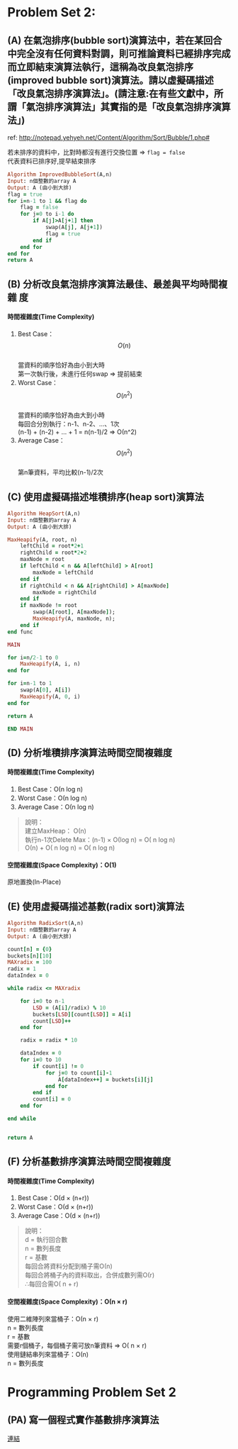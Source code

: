# Problem Set 2:

## (A) 在氣泡排序(bubble sort)演算法中，若在某回合中完全沒有任何資料對調，則可推論資料已經排序完成而立即結束演算法執行，這稱為改良氣泡排序(improved bubble sort)演算法。請以虛擬碼描述「改良氣泡排序演算法」。(請注意:在有些文獻中，所謂「氣泡排序演算法」其實指的是「改良氣泡排序演算法」)
ref: http://notepad.yehyeh.net/Content/Algorithm/Sort/Bubble/1.php#

若未排序的資料中，比對時都沒有進行交換位置 ⇒ `flag = false`  
代表資料已排序好,提早結束排序

```rb
Algorithm ImprovedBubbleSort(A,n)
Input: n個整數的array A
Output: A (由小到大排)
flag = true
for i=n-1 to 1 && flag do
    flag = false
    for j=0 to i-1 do
        if A[j]>A[j+1] then
            swap(A[j], A[j+1])
            flag = true
        end if
    end for
end for
return A
```

## (B) 分析改良氣泡排序演算法最佳、最差與平均時間複雜 度

#### 時間複雜度(Time Complexity)  
1. Best Case：$$Ο(n)$$  
當資料的順序恰好為由小到大時  
第一次執行後，未進行任何swap ⇒ 提前結束  
2. Worst Case：$$Ο(n^2)$$  
當資料的順序恰好為由大到小時  
每回合分別執行：n-1、n-2、...、1次  
(n-1) + (n-2) + ... + 1 = n(n-1)/2 ⇒ Ο(n^2)  
3. Average Case：$$Ο(n^2)$$  
第n筆資料，平均比較(n-1)/2次  


## (C) 使用虛擬碼描述堆積排序(heap sort)演算法

```rb
Algorithm HeapSort(A,n)
Input: n個整數的array A
Output: A (由小到大排)

MaxHeapify(A, root, n)
    leftChild = root*2+1
    rightChild = root*2+2
    maxNode = root
    if leftChild < n && A[leftChild] > A[root]
        maxNode = leftChild
    end if
    if rightChild < n && A[rightChild] > A[maxNode]
        maxNode = rightChild
    end if
    if maxNode != root
        swap(A[root], A[maxNode]);
        MaxHeapify(A, maxNode, n);
    end if
end func

MAIN

for i=n/2-1 to 0
    MaxHeapify(A, i, n)
end for

for i=n-1 to 1
    swap(A[0], A[i])
    MaxHeapify(A, 0, i)
end for

return A

END MAIN

```


## (D) 分析堆積排序演算法時間空間複雜度

#### 時間複雜度(Time Complexity)

1. Best Case：Ο(n log n)
2. Worst Case：Ο(n log n)
3. Average Case：Ο(n log n)

> 說明：  
建立MaxHeap： Ο(n)  
執行n-1次Delete Max：(n-1) × Ο(log n) = Ο( n log n)  
Ο(n) + Ο( n log n) = Ο( n log n)

#### 空間複雜度(Space Complexity)：Ο(1)
原地置換(In-Place)

## (E) 使用虛擬碼描述基數(radix sort)演算法

```rb
Algorithm RadixSort(A,n)
Input: n個整數的array A
Output: A (由小到大排)

count[n] = {0}
buckets[n][10]
MAXradix = 100
radix = 1
dataIndex = 0

while radix <= MAXradix

    for i=0 to n-1
        LSD = (A[i]/radix) % 10
        buckets[LSD][count[LSD]] = A[i]
        count[LSD]++
    end for

    radix = radix * 10

    dataIndex = 0
    for i=0 to 10
        if count[i] != 0
            for j=0 to count[i]-1
                A[dataIndex++] = buckets[i][j]
            end for
        end if
        count[i] = 0
    end for

end while


return A
```

## (F) 分析基數排序演算法時間空間複雜度

#### 時間複雜度(Time Complexity)

1. Best Case：Ο(d × (n+r))  
2. Worst Case：Ο(d × (n+r))  
3. Average Case：Ο(d × (n+r))  

> 說明：  
d = 執行回合數  
n = 數列長度  
r = 基數  
每回合將資料分配到桶子需Ο(n)  
每回合將桶子內的資料取出，合併成數列需Ο(r)  
∴每回合需Ο( n + r)

#### 空間複雜度(Space Complexity)：Ο(n × r)
使用二維陣列來當桶子：Ο(n × r)  
n = 數列長度  
r = 基數  
需要r個桶子，每個桶子需可放n筆資料 ⇒ Ο( n × r)  
使用鏈結串列來當桶子：Ο(n)  
n = 數列長度

# Programming Problem Set 2
## (PA) 寫一個程式實作基數排序演算法
[連結](https://github.com/lovenery/cpp-practice/blob/master/Sort/Radix-Sort.cpp)
